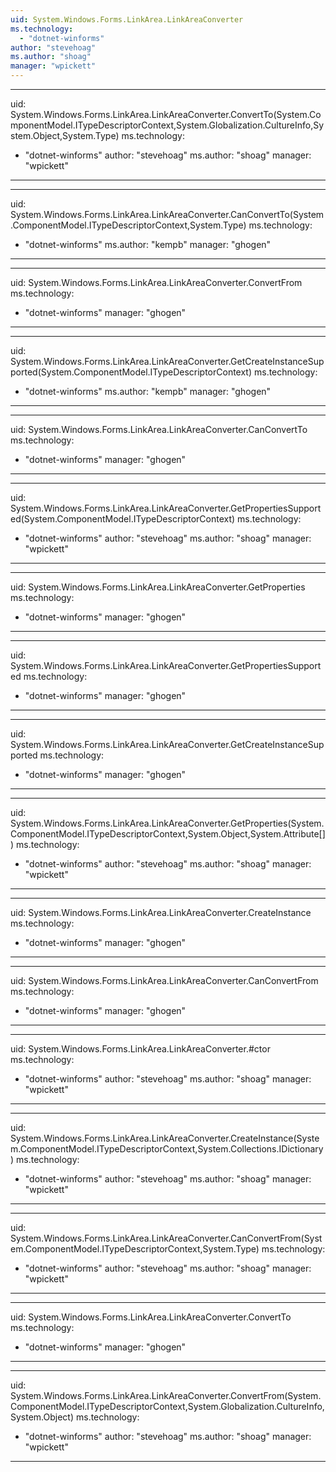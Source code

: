 ```yaml
---
uid: System.Windows.Forms.LinkArea.LinkAreaConverter
ms.technology: 
  - "dotnet-winforms"
author: "stevehoag"
ms.author: "shoag"
manager: "wpickett"
---
```


---
uid: System.Windows.Forms.LinkArea.LinkAreaConverter.ConvertTo(System.ComponentModel.ITypeDescriptorContext,System.Globalization.CultureInfo,System.Object,System.Type)
ms.technology: 
  - "dotnet-winforms"
author: "stevehoag"
ms.author: "shoag"
manager: "wpickett"
---

---
uid: System.Windows.Forms.LinkArea.LinkAreaConverter.CanConvertTo(System.ComponentModel.ITypeDescriptorContext,System.Type)
ms.technology: 
  - "dotnet-winforms"
ms.author: "kempb"
manager: "ghogen"
---

---
uid: System.Windows.Forms.LinkArea.LinkAreaConverter.ConvertFrom
ms.technology: 
  - "dotnet-winforms"
manager: "ghogen"
---

---
uid: System.Windows.Forms.LinkArea.LinkAreaConverter.GetCreateInstanceSupported(System.ComponentModel.ITypeDescriptorContext)
ms.technology: 
  - "dotnet-winforms"
ms.author: "kempb"
manager: "ghogen"
---

---
uid: System.Windows.Forms.LinkArea.LinkAreaConverter.CanConvertTo
ms.technology: 
  - "dotnet-winforms"
manager: "ghogen"
---

---
uid: System.Windows.Forms.LinkArea.LinkAreaConverter.GetPropertiesSupported(System.ComponentModel.ITypeDescriptorContext)
ms.technology: 
  - "dotnet-winforms"
author: "stevehoag"
ms.author: "shoag"
manager: "wpickett"
---

---
uid: System.Windows.Forms.LinkArea.LinkAreaConverter.GetProperties
ms.technology: 
  - "dotnet-winforms"
manager: "ghogen"
---

---
uid: System.Windows.Forms.LinkArea.LinkAreaConverter.GetPropertiesSupported
ms.technology: 
  - "dotnet-winforms"
manager: "ghogen"
---

---
uid: System.Windows.Forms.LinkArea.LinkAreaConverter.GetCreateInstanceSupported
ms.technology: 
  - "dotnet-winforms"
manager: "ghogen"
---

---
uid: System.Windows.Forms.LinkArea.LinkAreaConverter.GetProperties(System.ComponentModel.ITypeDescriptorContext,System.Object,System.Attribute[])
ms.technology: 
  - "dotnet-winforms"
author: "stevehoag"
ms.author: "shoag"
manager: "wpickett"
---

---
uid: System.Windows.Forms.LinkArea.LinkAreaConverter.CreateInstance
ms.technology: 
  - "dotnet-winforms"
manager: "ghogen"
---

---
uid: System.Windows.Forms.LinkArea.LinkAreaConverter.CanConvertFrom
ms.technology: 
  - "dotnet-winforms"
manager: "ghogen"
---

---
uid: System.Windows.Forms.LinkArea.LinkAreaConverter.#ctor
ms.technology: 
  - "dotnet-winforms"
author: "stevehoag"
ms.author: "shoag"
manager: "wpickett"
---

---
uid: System.Windows.Forms.LinkArea.LinkAreaConverter.CreateInstance(System.ComponentModel.ITypeDescriptorContext,System.Collections.IDictionary)
ms.technology: 
  - "dotnet-winforms"
author: "stevehoag"
ms.author: "shoag"
manager: "wpickett"
---

---
uid: System.Windows.Forms.LinkArea.LinkAreaConverter.CanConvertFrom(System.ComponentModel.ITypeDescriptorContext,System.Type)
ms.technology: 
  - "dotnet-winforms"
author: "stevehoag"
ms.author: "shoag"
manager: "wpickett"
---

---
uid: System.Windows.Forms.LinkArea.LinkAreaConverter.ConvertTo
ms.technology: 
  - "dotnet-winforms"
manager: "ghogen"
---

---
uid: System.Windows.Forms.LinkArea.LinkAreaConverter.ConvertFrom(System.ComponentModel.ITypeDescriptorContext,System.Globalization.CultureInfo,System.Object)
ms.technology: 
  - "dotnet-winforms"
author: "stevehoag"
ms.author: "shoag"
manager: "wpickett"
---
